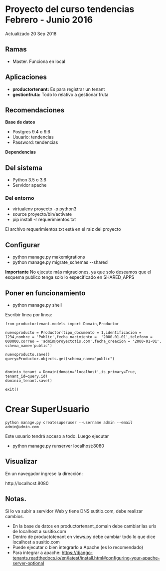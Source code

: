 # Proyecto del curso tendencias Febrero - Junio 2016

Actualizado 20 Sep 2018

## Ramas
* Master. Funciona en local 

## Aplicaciones

* <b>productortenant:</b> Es para registrar un tenant
* <b>gestionfruta:</b> Todo lo relativo a gestionar fruta

## Recomendaciones

<b>Base de datos</b>
* Postgres 9.4 o 9.6
* Usuario: tendencias
* Password: tendencias

 <b>Dependencias</b>

## Del sistema

* Python 3.5 o 3.6
* Servidor apache

### Del entorno

* virtualenv proyecto -p python3
* source proyecto/bin/activate
* pip install -r requerimientos.txt

El archivo requerimientos.txt está en el raiz del proyecto


## Configurar

* python manage.py makemigrations
* python manage.py migrate_schemas --shared

<b>Importante</b> No ejecute más migraciones, ya que solo deseamos que el esquema publico tenga solo lo especificado en SHARED_APPS

## Poner en funcionamiento

* python manage.py shell

Escribir linea por linea:

```
from productortenant.models import Domain,Productor

nuevoproducto = Productor(tipo_documento = 1,identificacion = 1234,nombre = 'Public',fecha_nacimiento =  '2000-01-01',telefono = 000000,correo = 'admin@proyectotis.com',fecha_creacion = '2000-01-01', schema_name='public')

nuevoproducto.save()
query=Productor.objects.get(schema_name="public")


dominio_tenant = Domain(domain='localhost',is_primary=True, tenant_id=query.id)
dominio_tenant.save()

exit()
```

# Crear SuperUsuario
```
python manage.py createsuperuser --username admin --email admin@admin.com
```

Este usuario tendrá acceso a todo. Luego ejecutar

* python manage.py runserver localhost:8080



## Visualizar
  
En un navegador ingrese la dirección:

http://localhost:8080

## Notas.

Si lo va subir a servidor Web y tiene DNS sutitio.com, debe realizar cambios.

* En la base de datos en productortenant_domain debe cambiar las urls de localhost a susitio.com
* Dentro de productotenant en views.py debe cambiar todo lo que dice localhost a susitio.com
* Puede ejecutar o bien integrarlo a Apache (es lo recomendado)
* Para integrar a apache: https://django-tenants.readthedocs.io/en/latest/install.html#configuring-your-apache-server-optional

 
